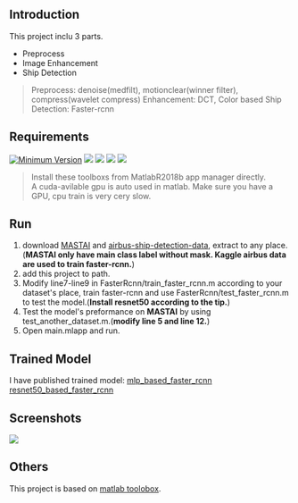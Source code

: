 ## Introduction
This project inclu 3 parts.

* Preprocess
* Image Enhancement
* Ship Detection

> Preprocess: denoise(medfilt), motionclear(winner filter), compress(wavelet compress)
> Enhancement: DCT, Color based
> Ship Detection: Faster-rcnn

## Requirements

[![Minimum Version](https://img.shields.io/badge/Matlab-R2018b-green.svg)][matlab]
[![](https://img.shields.io/badge/Matlab-DeeplearningToolbox-brightgreen.svg)][matlab toolbox]
[![](https://img.shields.io/badge/Matlab-ImageProcessToolbox-orange.svg
)][matlab toolbox]
[![](https://img.shields.io/badge/Matlab-ComputerVisionSystemToolbox-yellow.svg)][matlab toolbox]
[![](https://img.shields.io/badge/Nvidia-CUDA--GPU-blue.svg)][cuda]

> Install these toolboxs from MatlabR2018b app manager directly.  
> A cuda-avilable gpu is auto used in matlab. Make sure you have a GPU, cpu train is very cery slow.

## Run
1. download [MASTAI](http://www.iuii.ua.es/datasets/masati/) and [airbus-ship-detection-data](https://www.kaggle.com/c/airbus-ship-detection/data), extract to any place. (**MASTAI only have main class label without mask. Kaggle airbus data are used to train faster-rcnn.**)
2. add this project to path.
3. Modify line7-line9 in FasterRcnn/train_faster_rcnn.m according to your dataset's place, train faster-rcnn and use FasterRcnn/test_faster_rcnn.m to test the model.(**Install resnet50 according to the tip.**)
4. Test the model's preformance on **MASTAI** by using test_another_dataset.m.(**modify line 5 and line 12.**)
5. Open main.mlapp and run.

## Trained Model

I have published trained model:
[mlp_based_faster_rcnn](a) [resnet50_based_faster_rcnn](a)
## Screenshots
![](https://uc6ebc35cff4e21bee75632e70da.previews.dropboxusercontent.com/p/thumb/AASJuayOLOkpIHDcGVWHQIs6Y2X7F0piK8B0UBWmcAw9JxOESvoHVrxefvZmM4_2t-oZovIJRA9SCJMLTVhxmuqwUg0wrLnT_sTRjkJI6SFi1GeDdIykkqSlSzxVoiTAACGH-OwuPp2STWyVpEbTYqa3DlxB4TWJj3O3i0_oDk1gYOW3MDWj7mVxF9AiZEnS5zJjksvF6p2LnmeVtSVCn7FBzDZCAtGAidpPneVH1HI2Cy5TcTLyx5Vr9o0Vn-F5FNHNhUxs_kdJN4Q8uTSUO9DJxF4meThlGaySS7qTggOFd3gztROjVnNOzHaKEwxaHP8WN7TTWCe407X3pv68y3ZjqTUjNWauXJjGkDd6upfhL8b0ZsHpYXc-rnLDgGk5kbTkLVj_HWuCJJkeKxsnXxrN9fMFdLXVrN5yqO97Y94S5QXpO7SHn_UWriPJRV25j-fd1Z6YT7o1GVOWdvUkPYM_/p.jpeg?size=1280x960&size_mode=3)
## Others
This project is based on [matlab toolobox](https://ww2.mathworks.cn/products.html).

[matlab]: https://ww2.mathworks.cn/products/matlab/whatsnew.html
[matlab toolbox]: https://ww2.mathworks.cn/products.html
[cuda]: https://developer.nvidia.com/cuda-downloads